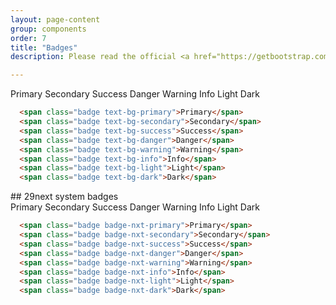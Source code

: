 ```yaml
---
layout: page-content
group: components
order: 7
title: "Badges"
description: Please read the official <a href="https://getbootstrap.com/docs/5.2/components/badge/" target="_blank">Bootstrap documentation</a> for a full list of options.

---
```


<div class=" mb-5">
  <div class="card">
    <div class="card-body">
      <span class="badge text-bg-primary">Primary</span>
      <span class="badge text-bg-secondary">Secondary</span>
      <span class="badge text-bg-success">Success</span>
      <span class="badge text-bg-danger">Danger</span>
      <span class="badge text-bg-warning">Warning</span>
      <span class="badge text-bg-info">Info</span>
      <span class="badge text-bg-light">Light</span>
      <span class="badge text-bg-dark">Dark</span>
    </div>
  </div>
</div>
<div class=" mb-5">
<div class="card bg-light">
<div class="card-body" markdown="1">

```html
  <span class="badge text-bg-primary">Primary</span>
  <span class="badge text-bg-secondary">Secondary</span>
  <span class="badge text-bg-success">Success</span>
  <span class="badge text-bg-danger">Danger</span>
  <span class="badge text-bg-warning">Warning</span>
  <span class="badge text-bg-info">Info</span>
  <span class="badge text-bg-light">Light</span>
  <span class="badge text-bg-dark">Dark</span>
```

</div>
</div>
</div>
## 29next system badges
<div class=" mb-5">
  <div class="card">
    <div class="card-body">
      <span class="badge badge-nxt-primary">Primary</span>
      <span class="badge badge-nxt-secondary">Secondary</span>
      <span class="badge badge-nxt-success">Success</span>
      <span class="badge badge-nxt-danger">Danger</span>
      <span class="badge badge-nxt-warning">Warning</span>
      <span class="badge badge-nxt-info">Info</span>
      <span class="badge badge-nxt-light">Light</span>
      <span class="badge badge-nxt-dark">Dark</span>
    </div>
  </div>
</div>
<div class="card bg-light">

<div class="card-body" markdown="1">

```html
  <span class="badge badge-nxt-primary">Primary</span>
  <span class="badge badge-nxt-secondary">Secondary</span>
  <span class="badge badge-nxt-success">Success</span>
  <span class="badge badge-nxt-danger">Danger</span>
  <span class="badge badge-nxt-warning">Warning</span>
  <span class="badge badge-nxt-info">Info</span>
  <span class="badge badge-nxt-light">Light</span>
  <span class="badge badge-nxt-dark">Dark</span>
```

</div>
</div>
